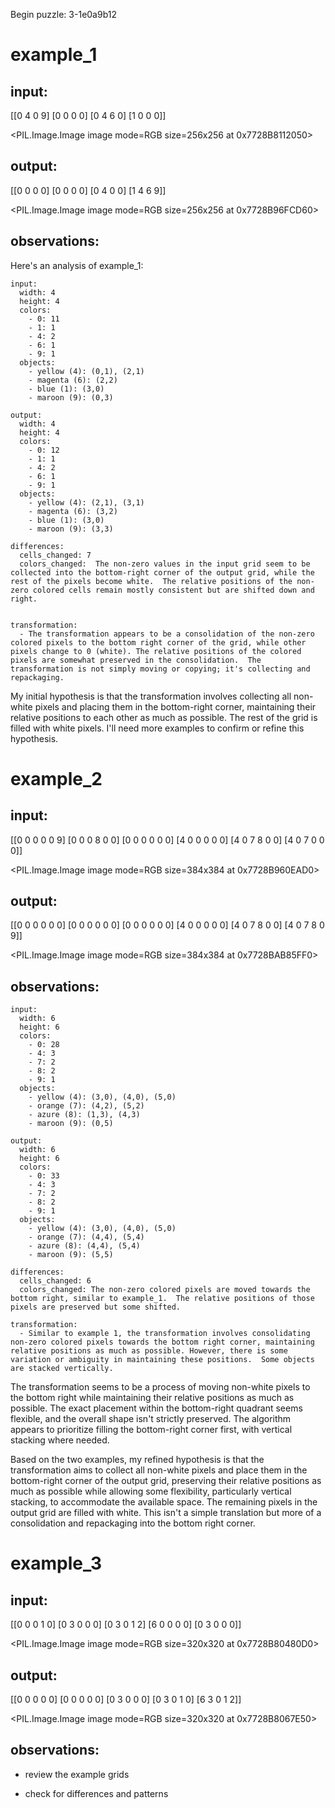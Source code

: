 Begin puzzle: 3-1e0a9b12


# example_1

## input:

[[0 4 0 9]
 [0 0 0 0]
 [0 4 6 0]
 [1 0 0 0]]


<PIL.Image.Image image mode=RGB size=256x256 at 0x7728B8112050>


## output:

[[0 0 0 0]
 [0 0 0 0]
 [0 4 0 0]
 [1 4 6 9]]


<PIL.Image.Image image mode=RGB size=256x256 at 0x7728B96FCD60>


## observations:

Here's an analysis of example_1:

```
input:
  width: 4
  height: 4
  colors:
    - 0: 11
    - 1: 1
    - 4: 2
    - 6: 1
    - 9: 1
  objects:
    - yellow (4): (0,1), (2,1)
    - magenta (6): (2,2)
    - blue (1): (3,0)
    - maroon (9): (0,3)

output:
  width: 4
  height: 4
  colors:
    - 0: 12
    - 1: 1
    - 4: 2
    - 6: 1
    - 9: 1
  objects:
    - yellow (4): (2,1), (3,1)
    - magenta (6): (3,2)
    - blue (1): (3,0)
    - maroon (9): (3,3)

differences:
  cells_changed: 7
  colors_changed:  The non-zero values in the input grid seem to be collected into the bottom-right corner of the output grid, while the rest of the pixels become white.  The relative positions of the non-zero colored cells remain mostly consistent but are shifted down and right.


transformation:
  - The transformation appears to be a consolidation of the non-zero colored pixels to the bottom right corner of the grid, while other pixels change to 0 (white). The relative positions of the colored pixels are somewhat preserved in the consolidation.  The transformation is not simply moving or copying; it's collecting and repackaging.
```

My initial hypothesis is that the transformation involves collecting all non-white pixels and placing them in the bottom-right corner, maintaining their relative positions to each other as much as possible.  The rest of the grid is filled with white pixels.  I'll need more examples to confirm or refine this hypothesis.


# example_2

## input:

[[0 0 0 0 0 9]
 [0 0 0 8 0 0]
 [0 0 0 0 0 0]
 [4 0 0 0 0 0]
 [4 0 7 8 0 0]
 [4 0 7 0 0 0]]


<PIL.Image.Image image mode=RGB size=384x384 at 0x7728B960EAD0>


## output:

[[0 0 0 0 0 0]
 [0 0 0 0 0 0]
 [0 0 0 0 0 0]
 [4 0 0 0 0 0]
 [4 0 7 8 0 0]
 [4 0 7 8 0 9]]


<PIL.Image.Image image mode=RGB size=384x384 at 0x7728BAB85FF0>


## observations:

```
input:
  width: 6
  height: 6
  colors:
    - 0: 28
    - 4: 3
    - 7: 2
    - 8: 2
    - 9: 1
  objects:
    - yellow (4): (3,0), (4,0), (5,0)
    - orange (7): (4,2), (5,2)
    - azure (8): (1,3), (4,3)
    - maroon (9): (0,5)

output:
  width: 6
  height: 6
  colors:
    - 0: 33
    - 4: 3
    - 7: 2
    - 8: 2
    - 9: 1
  objects:
    - yellow (4): (3,0), (4,0), (5,0)
    - orange (7): (4,4), (5,4)
    - azure (8): (4,4), (5,4)
    - maroon (9): (5,5)

differences:
  cells_changed: 6
  colors_changed: The non-zero colored pixels are moved towards the bottom right, similar to example_1.  The relative positions of those pixels are preserved but some shifted.

transformation:
  - Similar to example 1, the transformation involves consolidating non-zero colored pixels towards the bottom right corner, maintaining relative positions as much as possible. However, there is some variation or ambiguity in maintaining these positions.  Some objects are stacked vertically.
```

The transformation seems to be a process of moving non-white pixels to the bottom right while maintaining their relative positions as much as possible.  The exact placement within the bottom-right quadrant seems flexible, and the overall shape isn't strictly preserved. The algorithm appears to prioritize filling the bottom-right corner first, with vertical stacking where needed.


Based on the two examples, my refined hypothesis is that the transformation aims to collect all non-white pixels and place them in the bottom-right corner of the output grid, preserving their relative positions as much as possible while allowing some flexibility, particularly vertical stacking, to accommodate the available space.  The remaining pixels in the output grid are filled with white.  This isn't a simple translation but more of a consolidation and repackaging into the bottom right corner.


# example_3

## input:

[[0 0 0 1 0]
 [0 3 0 0 0]
 [0 3 0 1 2]
 [6 0 0 0 0]
 [0 3 0 0 0]]


<PIL.Image.Image image mode=RGB size=320x320 at 0x7728B80480D0>


## output:

[[0 0 0 0 0]
 [0 0 0 0 0]
 [0 3 0 0 0]
 [0 3 0 1 0]
 [6 3 0 1 2]]


<PIL.Image.Image image mode=RGB size=320x320 at 0x7728B8067E50>


## observations:

- review the example grids

- check for differences and patterns


